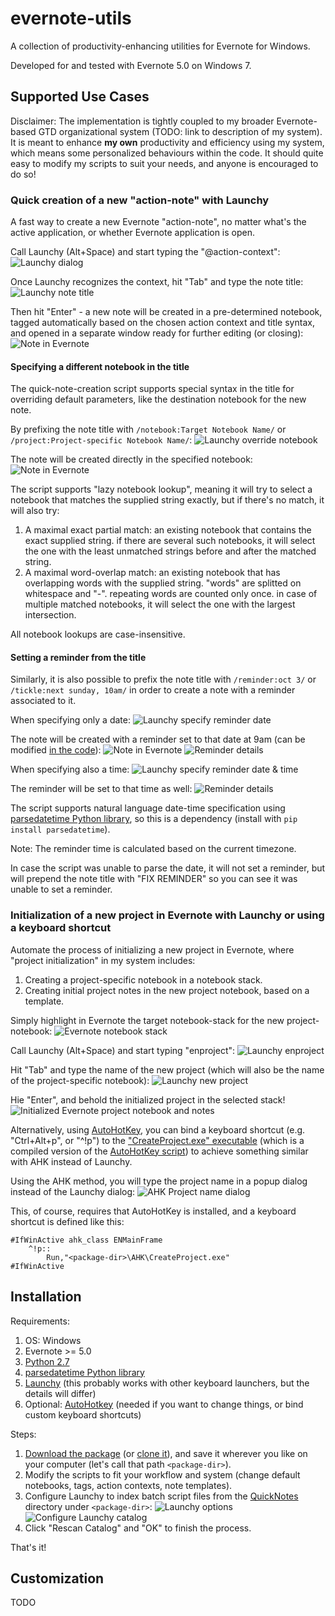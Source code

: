 evernote-utils
==============

A collection of productivity-enhancing utilities for Evernote for Windows.

Developed for and tested with Evernote 5.0 on Windows 7.

Supported Use Cases
-------------------

Disclaimer: The implementation is tightly coupled to my broader Evernote-based GTD organizational system (TODO: link to description of my system).
It is meant to enhance **my own** productivity and efficiency using my system, which means some personalized behaviours within the code.
It should quite easy to modify my scripts to suit your needs, and anyone is encouraged to do so!

### Quick creation of a new "action-note" with Launchy

A fast way to create a new Evernote "action-note", no matter what's the active application, or whether Evernote application is open.

Call Launchy (Alt+Space) and start typing the "@action-context":
![Launchy dialog](docs/action-note-1-type-on.png)

Once Launchy recognizes the context, hit "Tab" and type the note title:
![Launchy note title](docs/action-note-2-type-action.png)

Then hit "Enter" - a new note will be created in a pre-determined notebook, tagged automatically based on the chosen action context and title syntax, and opened in a separate window ready for further editing (or closing):
![Note in Evernote](docs/action-note-3-note-created.png)


#### Specifying a different notebook in the title

The quick-note-creation script supports special syntax in the title for overriding default parameters, like the destination notebook for the new note.

By prefixing the note title with `/notebook:Target Notebook Name/` or `/project:Project-specific Notebook Name/`:
![Launchy override notebook](docs/action-note-4-notebook-override.png)

The note will be created directly in the specified notebook:
![Note in Evernote](docs/action-note-5-notebook-overriden.png)

The script supports "lazy notebook lookup",
meaning it will try to select a notebook that matches the supplied string exactly,
but if there's no match, it will also try:

1. A maximal exact partial match: an existing notebook that contains the exact supplied string. if there are several such notebooks, it will select the one with the least unmatched strings before and after the matched string. 
2. A maximal word-overlap match: an existing notebook that has overlapping words with the supplied string. "words" are splitted on whitespace and "-". repeating words are counted only once. in case of multiple matched notebooks, it will select the one with the largest intersection.

All notebook lookups are case-insensitive.


#### Setting a reminder from the title

Similarly, it is also possible to prefix the note title with `/reminder:oct 3/` or `/tickle:next sunday, 10am/` in order to create a note with a reminder associated to it.

When specifying only a date:
![Launchy specify reminder date](docs/action-note-6-specify-reminder-date.png)

The note will be created with a reminder set to that date at 9am (can be modified [in the code](PyEvernote/ImportEvernoteTemplate.py#L16)):
![Note in Evernote](docs/action-note-7-reminder-date.png)
![Reminder details](docs/action-note-8-reminder-date-time.png)

When specifying also a time:
![Launchy specify reminder date & time](docs/action-note-9-specify-reminder-datetime.png)

The reminder will be set to that time as well:
![Reminder details](docs/action-note-10-reminder-date-time.png)

The script supports natural language date-time specification using [parsedatetime Python library](https://github.com/bear/parsedatetime),
so this is a dependency (install with `pip install parsedatetime`).

Note: The reminder time is calculated based on the current timezone.

In case the script was unable to parse the date, it will not set a reminder, but will prepend the note title with "FIX REMINDER" so you can see it was unable to set a reminder.


### Initialization of a new project in Evernote with Launchy or using a keyboard shortcut

Automate the process of initializing a new project in Evernote, where "project initialization" in my system includes:

1. Creating a project-specific notebook in a notebook stack.
2. Creating initial project notes in the new project notebook, based on a template.

Simply highlight in Evernote the target notebook-stack for the new project-notebook:
![Evernote notebook stack](docs/project-1-Evernote.png)

Call Launchy (Alt+Space) and start typing "enproject":
![Launchy enproject](docs/project-2-Launchy-enp.png)

Hit "Tab" and type the name of the new project (which will also be the name of the project-specific notebook):
![Launchy new project](docs/project-3-Launchy-project.png)

Hie "Enter", and behold the initialized project in the selected stack!
![Initialized Evernote project notebook and notes](docs/project-4-Evernote-Notebook.png)

Alternatively, using [AutoHotKey](http://www.autohotkey.com/), you can bind a keyboard shortcut (e.g. "Ctrl+Alt+p", or "^!p") to the ["CreateProject.exe" executable](AHK) (which is a compiled version of the [AutoHotKey script](AHK/CreateProject.ahk)) to achieve something similar with AHK instead of Launchy.

Using the AHK method, you will type the project name in a popup dialog instead of the Launchy dialog:
![AHK Project name dialog](docs/project-5-AHK-Dialog.png)

This, of course, requires that AutoHotKey is installed, and a keyboard shortcut is defined like this:

```AutoHotkey
#IfWinActive ahk_class ENMainFrame
	^!p::
		Run,"<package-dir>\AHK\CreateProject.exe"
#IfWinActive
```
 

Installation
------------

Requirements:

1. OS: Windows
2. Evernote >= 5.0
3. [Python 2.7](http://www.python.org/ftp/python/2.7.5/python-2.7.5.msi)
4. [parsedatetime Python library](https://github.com/bear/parsedatetime)
5. [Launchy](http://www.launchy.net/) (this probably works with other keyboard launchers, but the details will differ)
6. Optional: [AutoHotkey](http://www.autohotkey.com/) (needed if you want to change things, or bind custom keyboard shortcuts)

Steps:

1. [Download the package](https://github.com/itamaro/evernote-utils/archive/master.zip) (or [clone it](https://github.com/itamaro/evernote-utils.git)), and save it wherever you like on your computer (let's call that path `<package-dir>`).
2. Modify the scripts to fit your workflow and system (change default notebooks, tags, action contexts, note templates).
3. Configure Launchy to index batch script files from the [QuickNotes](QuickNotes) directory under `<package-dir>`:
![Launchy options](docs/Launchy-configure.png)
![Configure Launchy catalog](docs/Launchy-configure-catalog.png)
4. Click "Rescan Catalog" and "OK" to finish the process.

That's it!


Customization
-------------

TODO
